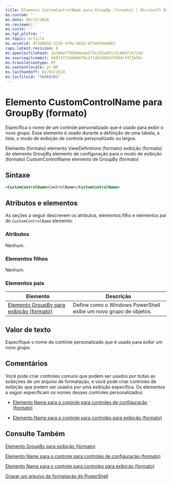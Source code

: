 ```yaml
---
title: Elemento CustomControlName para GroupBy (formato) | Microsoft Docs
ms.custom: ''
ms.date: 09/13/2016
ms.reviewer: ''
ms.suite: ''
ms.tgt_pltfrm: ''
ms.topic: article
ms.assetid: 473d9b56-521b-479a-8010-67fe9f040063
caps.latest.revision: 8
ms.openlocfilehash: 3a386eff95044eae573c255a451c5c8b8f16714d
ms.sourcegitcommit: b6871f21bd666f9cd71dd336bb3f844cf472b56c
ms.translationtype: MT
ms.contentlocale: pt-BR
ms.lasthandoff: 02/03/2019
ms.locfileid: "56860302"
---
```

# <a name="customcontrolname-element-for-groupby-format"></a>Elemento CustomControlName para GroupBy (formato)

Especifica o nome de um controle personalizado que é usado para exibir o novo grupo. Esse elemento é usado durante a definição de uma tabela, a lista, o modo de exibição de controle personalizado ou largos.

Elemento (formato) elemento ViewDefinitions (formato) exibição (formato) do elemento GroupBy elemento de configuração para o modo de exibição (formato) CustomControlName elemento de GroupBy (formato)

## <a name="syntax"></a>Sintaxe

```xml
<CustomControlName>ControlName</CustomControlName>
```

## <a name="attributes-and-elements"></a>Atributos e elementos

As seções a seguir descrevem os atributos, elementos filho e elementos pai do `CustomControlName` elemento.

### <a name="attributes"></a>Atributos

Nenhum.

### <a name="child-elements"></a>Elementos filhos

Nenhum.

### <a name="parent-elements"></a>Elementos pais

|Elemento|Descrição|
|-------------|-----------------|
|[Elemento GroupBy para exibição (formato)](./groupby-element-for-view-format.md)|Define como o Windows PowerShell exibe um novo grupo de objetos.|

## <a name="text-value"></a>Valor de texto

Especifique o nome do controle personalizado que é usado para exibir um novo grupo.

## <a name="remarks"></a>Comentários

Você pode criar controles comuns que podem ser usados por todas as exibições de um arquivo de formatação, e você pode criar controles de exibição que podem ser usados por uma exibição específica. Os elementos a seguir especificam os nomes desses controles personalizados:

- [Elemento Name para o controle para controles de configuração (formato)](./name-element-for-control-for-controls-for-configuration-format.md)

- [Elemento Name para o controle para controles para exibição (formato)](./name-element-for-control-for-controls-for-view-format.md)

## <a name="see-also"></a>Consulte Também

[Elemento GroupBy para exibição (formato)](./groupby-element-for-view-format.md)

[Elemento Name para o controle para controles de configuração (formato)](./name-element-for-control-for-controls-for-configuration-format.md)

[Elemento Name para o controle para controles para exibição (formato)](./name-element-for-control-for-controls-for-view-format.md)

[Gravar um arquivo de formatação do PowerShell](./writing-a-powershell-formatting-file.md)
